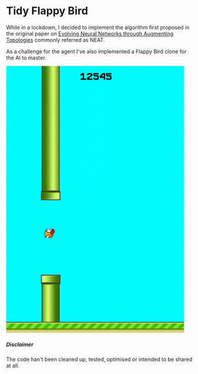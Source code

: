 # Tidy Flappy Bird

While in a lockdown, I decided to implement the algorithm first proposed in the original paper on [Evolving Neural Networks through
Augmenting Topologies](http://nn.cs.utexas.edu/downloads/papers/stanley.ec02.pdf) commonly referred as NEAT. 

As a challenge for the agent I've also implemented a Flappy Bird clone for the AI to master.

![](docs/play.gif)

##### Disclaimer
The code han't been cleaned up, tested, optimised or intended to be shared at all.
